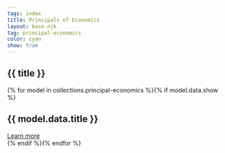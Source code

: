 ```yaml
---
tags: index
title: Principals of Economics
layout: base.njk
tag: principal-economics
color: cyan
show: true
---
```

<section class="relative mx-1 md:mx-[8rem] min-h-screen pt-[4em] md:pt-[8rem]">
    <h1 class="text-lg md:text-xl lg:text-2xl text-violet-900 font-medium leading-tight tracking-tight border-b-2 border-violet-400 mb-8 pb-2">{{ title }}</h1>
    <div class="grid grid-cols-1 md:grid-cols-2 lg:grid-cols-3 gap-4">             {% for model in collections.principal-economics %}{% if model.data.show %}
                <div class="group lg:h-auto md:h-auto h-auto backdrop-blur-sm bg-white/60 rounded-lg hover:shadow-lg hover:shadow-violet-500/50 flex flex-col justify-between">
                <h1 class="bg-clip-text text-transparent bg-gradient-to-t from-violet-900 to-violet-300 drop-shadow-0_1px_1px_rgba(0,0,0,0.75) text-sm md:text-md lg:text-lg my-4 mx-1 py-4 lg:py-6 xl:p-8 text-center truncate">{{ model.data.title }}</h1>
                <a href="{{ model.url }}" class="text-md md:text-lg bg-violet-900 text-white py-1 px-3 md:py-2 md:px-8 text-center rounded-b-lg border-t-2 border-violet-300 group-hover:bg-violet-600 transition duration-300 ease-in-out">Learn more</a>
                </div>              {% endif %}{% endfor %}
</div>
</section>